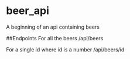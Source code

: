 # beer_api
A beginning of an api containing beers 

##Endpoints 
For all the beers
/api/beers

For a single id where id is a number
/api/beers/id
